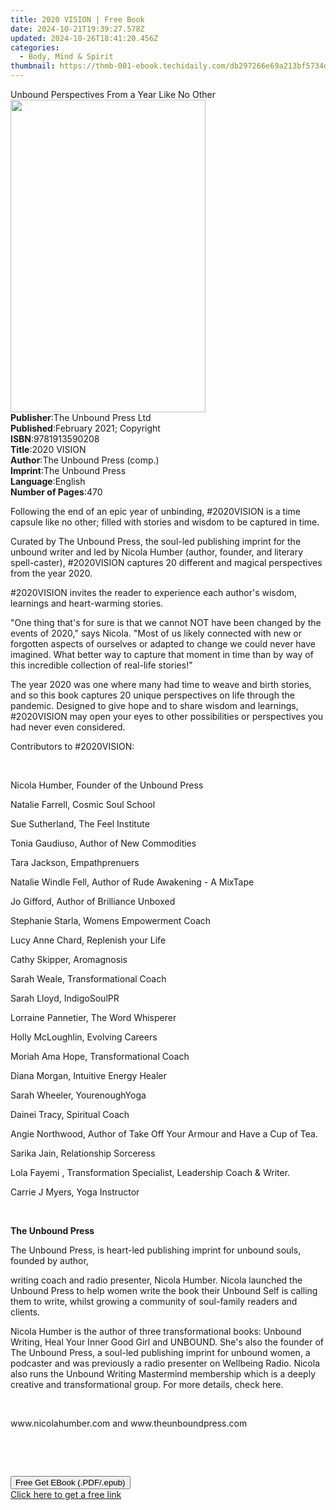 ```yaml
---
title: 2020 VISION | Free Book
date: 2024-10-21T19:39:27.578Z
updated: 2024-10-26T18:41:20.456Z
categories:
  - Body, Mind & Spirit
thumbnail: https://thmb-001-ebook.techidaily.com/db297266e69a213bf5734d6207449d91230458170e71a9b9236f4e3180d29c6c.jpg
---
```

<main id="book-container">
  <div class="flex flex-col">
    <div class="book-brief flex-1 py-6 px-4 sm:p-6 md:py-10 md:px-8">
      <!-- brief-->
      <div class="book-brief-main">
        Unbound Perspectives From a Year Like No Other
      </div>
    </div>
    <div
      class="book-meta-info flex-1 grid gap-4 col-start-1 col-end-3 row-start-1 sm:mb-6 sm:grid-cols-4 lg:gap-6 lg:col-start-2 lg:row-end-6 lg:row-span-6 lg:mb-0"
    >
      <div
        class="book-meta-info-left place-content-center mt-4 p-4 text-sm leading-6 col-start-2 col-span-2 dark:text-slate-400"
      >
        <img
          class="w-full h-500 object-cover rounded-lg sm:h-255 sm:col-span-2 lg:col-span-full"
          src="https://img-001-ebook.techidaily.com/a6ba36556b15933b741d96b983010d1a3a63200bc775d75a39e512a965a8d6bf.jpg"
          alt=""
          width="312"
          height="500"
        />
      </div>
      <div
        class="book-meta-info-right mt-2 col-start-1 row-start-2 col-span-3 self-center"
      >
        <!-- meta data  -->
        <div class="flex flex-col px-4 md:px-8">
          <div class="flex-1">
            <strong>Publisher</strong>:<span class="px-2"
              >The Unbound Press Ltd</span
            >
          </div>
          <div class="flex-1">
            <strong>Published</strong>:<span class="px-2"
              >February 2021; Copyright</span
            >
          </div>
          <div class="flex-1">
            <strong>ISBN</strong>:<span class="px-2">9781913590208</span>
          </div>
          <div class="flex-1">
            <strong>Title</strong>:<span class="px-2">2020 VISION</span>
          </div>
          <div class="flex-1">
            <strong>Author</strong>:<span class="px-2"
              >The Unbound Press (comp.)</span
            >
          </div>
          <div class="flex-1">
            <strong>Imprint</strong>:<span class="px-2">The Unbound Press</span>
          </div>
          <div class="flex-1">
            <strong>Language</strong>:<span class="px-2">English</span>
          </div>
          <div class="flex-1">
            <strong>Number of Pages</strong>:<span class="px-2">470</span>
          </div>
        </div>
      </div>
    </div>
    <div class="book-description flex-1 py-6 px-4 sm:p-6 md:py-10 md:px-8">
      <div class="book-description-main">
        <div accordion-content="" id="description">
          <p>
            Following the end of an epic year of unbinding, #2020VISION is a
            time capsule like no other; filled with stories and wisdom to be
            captured in time.
          </p>
          <p>
            Curated by The Unbound Press, the soul-led publishing imprint for
            the unbound writer and led by Nicola Humber (author, founder, and
            literary spell-caster), #2020VISION captures 20 different and
            magical perspectives from the year 2020.&nbsp;
          </p>
          <p>
            #2020VISION invites the reader to experience each author's wisdom,
            learnings and heart-warming stories.&nbsp;
          </p>
          <p>
            "One thing that's for sure is that we cannot NOT have been changed
            by the events of 2020," says Nicola. "Most of us likely connected
            with new or forgotten aspects of ourselves or adapted to change we
            could never have imagined. What better way to capture that moment in
            time than by way of this incredible collection of real-life
            stories!"
          </p>
          <p>
            The year 2020 was one where many had time to weave and birth
            stories, and so this book captures 20 unique perspectives on life
            through the pandemic. Designed to give hope and to share wisdom and
            learnings, #2020VISION may open your eyes to other possibilities or
            perspectives you had never even considered.
          </p>
          <p></p>
          <p>Contributors to #2020VISION:</p>
          <p><br /></p>
          <p>Nicola Humber, Founder of the Unbound Press</p>
          <p>Natalie Farrell, Cosmic Soul School &nbsp;</p>
          <p>Sue Sutherland, The Feel Institute</p>
          <p>Tonia Gaudiuso, Author of New Commodities &nbsp;</p>
          <p>Tara Jackson, Empathprenuers</p>
          <p>Natalie Windle Fell, Author of Rude Awakening - A MixTape&nbsp;</p>
          <p>Jo Gifford, Author of Brilliance Unboxed</p>
          <p>Stephanie Starla, Womens Empowerment Coach</p>
          <p>Lucy Anne Chard, Replenish your Life&nbsp;</p>
          <p>Cathy Skipper, Aromagnosis</p>
          <p>Sarah Weale, Transformational Coach</p>
          <p>Sarah Lloyd, IndigoSoulPR</p>
          <p>Lorraine Pannetier, The Word Whisperer</p>
          <p>Holly McLoughlin, Evolving Careers</p>
          <p>Moriah Ama Hope, Transformational Coach</p>
          <p>Diana Morgan, Intuitive Energy Healer&nbsp;</p>
          <p>Sarah Wheeler, YourenoughYoga&nbsp;</p>
          <p>Dainei Tracy, Spiritual Coach</p>
          <p>
            Angie Northwood, Author of Take Off Your Armour and Have a Cup of
            Tea.
          </p>
          <p>Sarika Jain, Relationship Sorceress&nbsp;</p>
          <p>
            Lola Fayemi , Transformation Specialist, Leadership Coach &amp;
            Writer.
          </p>
          <p>Carrie J Myers, Yoga Instructor &nbsp;</p>
          <p><br /></p>
          <p><strong>The Unbound Press </strong></p>
          <p>
            The Unbound Press, is heart-led publishing imprint for unbound
            souls, founded by author,&nbsp;
          </p>
          <p>
            writing coach and radio presenter, Nicola Humber. Nicola launched
            the Unbound Press to help women write the book their Unbound Self is
            calling them to write, whilst growing a community of soul-family
            readers and clients.
          </p>
          <p>
            Nicola Humber is the author of three transformational books: Unbound
            Writing, Heal Your Inner Good Girl and UNBOUND. She's also the
            founder of The Unbound Press, a soul-led publishing imprint for
            unbound women, a podcaster and was previously a radio presenter on
            Wellbeing Radio. Nicola also runs the Unbound Writing Mastermind
            membership which is a deeply creative and transformational group.
            For more details, check here.&nbsp;
          </p>
          <p><br /></p>
          <p>www.nicolahumber.com and www.theunboundpress.com&nbsp;</p>
          <p><br /></p>
          <p><br /></p>
        </div>
        <div class="accordion-fader"></div>
      </div>
    </div>
    <div class="book-excerpts flex-1 py-6 px-4 sm:p-6 md:py-10 md:px-8"></div>
    <div
      class="book-about-author flex-1 py-6 px-4 sm:p-6 md:py-10 md:px-8"
    ></div>
    <div class="book-free-get flex-1 py-6 px-4 sm:p-6 md:py-10 md:px-8">
      <button
        id="btn-free-get"
        class="bg-blue-500 hover:bg-blue-700 text-white font-bold py-2 px-4 rounded"
      >
        Free Get EBook (.PDF/.epub)
      </button>
      <div id="countdown-display" class="px-2 text-lg mt-2"></div>
      <a
        id="free-link"
        class="hidden bg-blue-500 hover:bg-blue-700 text-white font-bold py-2 px-4 rounded"
        href="https://www.ebooks.com/en-us/book/210223180/2020-vision/the-unbound-press/"
        target="_blank"
        >Click here to get a free link</a
      >
    </div>
    <script>
      let countdownTime = 0;
      let countdownInterval = null;
      document
        .getElementById('btn-free-get')
        .addEventListener('click', startCountdown);
      function startCountdown() {
        countdownTime = new Date().getTime() + 60000 * 3;
        countdownInterval = setInterval(updateCountdown, 1000);
        document.getElementById('btn-free-get').disabled = true;
        document
          .getElementById('btn-free-get')
          .classList.add('bg-gray-500', 'cursor-not-allowed');
      }
      function updateCountdown() {
        let currentTime = new Date().getTime();
        let timeLeft = countdownTime - currentTime;
        let secondsLeft = Math.floor(timeLeft / 1000);
        document.getElementById('countdown-display').innerHTML =
          `Remaining time: ${secondsLeft} seconds.`;
        if (secondsLeft <= 0) {
          clearInterval(countdownInterval);
          document.getElementById('btn-free-get').classList.add('hidden');
          document.getElementById('free-link').classList.remove('hidden');
          document.getElementById('countdown-display').innerHTML = '';
        }
      }
    </script>
  </div>
</main>

<ins class="adsbygoogle"
      style="display:block"
      data-ad-client="ca-pub-7571918770474297"
      data-ad-slot="8358498916"
      data-ad-format="auto"
      data-full-width-responsive="true"></ins>
    
